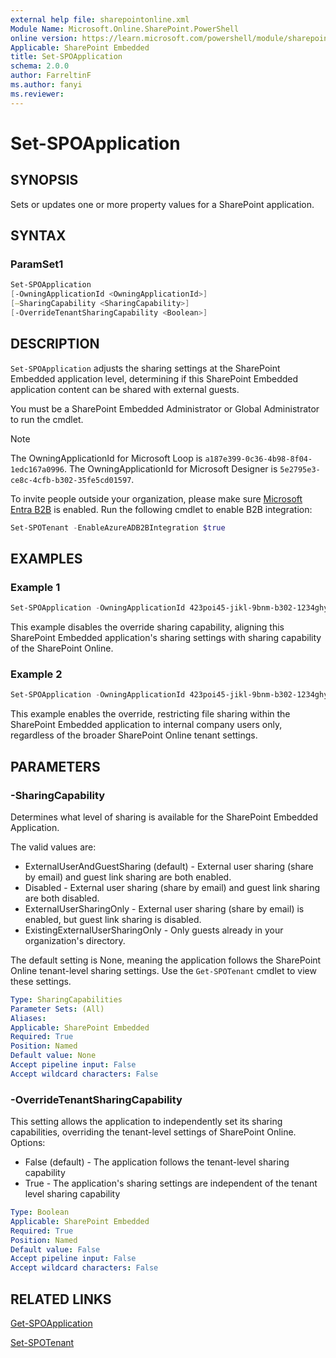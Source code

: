 ```yaml
---
external help file: sharepointonline.xml
Module Name: Microsoft.Online.SharePoint.PowerShell
online version: https://learn.microsoft.com/powershell/module/sharepoint-online/Set-SPOApplication
Applicable: SharePoint Embedded
title: Set-SPOApplication
schema: 2.0.0
author: FarreltinF
ms.author: fanyi
ms.reviewer:
---
```


# Set-SPOApplication

## SYNOPSIS

Sets or updates one or more property values for a SharePoint application.

## SYNTAX

### ParamSet1

```powershell
Set-SPOApplication 
[-OwningApplicationId <OwningApplicationId>] 
[–SharingCapability <SharingCapability>] 
[-OverrideTenantSharingCapability <Boolean>]
```

## DESCRIPTION

`Set-SPOApplication` adjusts the sharing settings at the SharePoint Embedded application level, determining if this SharePoint Embedded application content can be shared with external guests.

You must be a SharePoint Embedded Administrator or Global Administrator to run the cmdlet.
> [!NOTE]   
> The OwningApplicationId for Microsoft Loop is `a187e399-0c36-4b98-8f04-1edc167a0996`.
> The OwningApplicationId for Microsoft Designer is `5e2795e3-ce8c-4cfb-b302-35fe5cd01597`.

To invite people outside your organization, please make sure [Microsoft Entra B2B](https://learn.microsoft.com/en-us/sharepoint/sharepoint-azureb2b-integration) is enabled. Run the following cmdlet to enable B2B integration:
```powershell
Set-SPOTenant -EnableAzureADB2BIntegration $true
```

## EXAMPLES

### Example 1

```powershell
Set-SPOApplication -OwningApplicationId 423poi45-jikl-9bnm-b302-1234ghy56789 -OverrideTenantSharingCapability $false
```

This example disables the override sharing capability, aligning this SharePoint Embedded application's sharing settings with sharing capability of the SharePoint Online.

### Example 2

```powershell
Set-SPOApplication -OwningApplicationId 423poi45-jikl-9bnm-b302-1234ghy56789 -OverrideTenantSharingCapability $true -SharingCapability -Disabled
```

This example enables the override, restricting file sharing within the SharePoint Embedded application to internal company users only, regardless of the broader SharePoint Online tenant settings.

## PARAMETERS

### -SharingCapability

Determines what level of sharing is available for the SharePoint Embedded Application.

The valid values are:  

- ExternalUserAndGuestSharing (default) - External user sharing (share by email) and guest link sharing are both enabled.
- Disabled - External user sharing (share by email) and guest link sharing are both disabled.
- ExternalUserSharingOnly - External user sharing (share by email) is enabled, but guest link sharing is disabled.
- ExistingExternalUserSharingOnly - Only guests already in your organization's directory.

The default setting is None, meaning the application follows the SharePoint Online tenant-level sharing settings. Use the `Get-SPOTenant` cmdlet to view these settings.

```yaml
Type: SharingCapabilities
Parameter Sets: (All)
Aliases:
Applicable: SharePoint Embedded
Required: True
Position: Named
Default value: None
Accept pipeline input: False
Accept wildcard characters: False
```



### -OverrideTenantSharingCapability

This setting allows the application to independently set its sharing capabilities, overriding the tenant-level settings of SharePoint Online. Options:

- False (default) - The application follows the tenant-level sharing capability
- True - The application's sharing settings are independent of the tenant level sharing capability

```yaml
Type: Boolean
Applicable: SharePoint Embedded
Required: True
Position: Named
Default value: False
Accept pipeline input: False
Accept wildcard characters: False
```


## RELATED LINKS

[Get-SPOApplication](Get-SPOApplication.md)

[Set-SPOTenant](set-spotenant.md)
